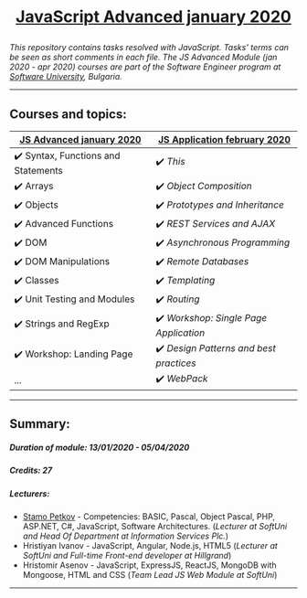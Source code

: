 # <a href="https://softuni.bg/modules/76/js-advanced/1207" rel="JavaScript Advanced"><p align="center"> JavaScript Advanced january 2020<p></a>

_This repository contains tasks resolved with JavaScript. Tasks' terms can be seen as short comments in each file. The JS Advanced Module (jan 2020 - apr 2020) courses are part of the Software Engineer program at [Software University](https://about.softuni.bg/), Bulgaria._

---

## Courses and topics:
[JS Advanced january 2020](https://softuni.bg/trainings/2609/js-advanced-january-2020#lesson-14062) | [JS Application february 2020](https://softuni.bg/trainings/2610/js-applications-february-2020)
----------------- | -------------
:heavy_check_mark: Syntax, Functions and Statements | :heavy_check_mark: _This_
:heavy_check_mark: Arrays | :heavy_check_mark: _Object Composition_
:heavy_check_mark: Objects | :heavy_check_mark: _Prototypes and Inheritance_
:heavy_check_mark: Advanced Functions | :heavy_check_mark: _REST Services and AJAX_
:heavy_check_mark: DOM | :heavy_check_mark: _Asynchronous Programming_
:heavy_check_mark: DOM Manipulations | :heavy_check_mark: _Remote Databases_
:heavy_check_mark: Classes | :heavy_check_mark: _Templating_
:heavy_check_mark: Unit Testing and Modules | :heavy_check_mark: _Routing_
:heavy_check_mark: Strings and RegExp | :heavy_check_mark: _Workshop: Single Page Application_
:heavy_check_mark: Workshop: Landing Page | :heavy_check_mark: _Design Patterns and best practices_
... | :heavy_check_mark: _WebPack_

---

## Summary:

##### Duration of module: _13/01/2020 - 05/04/2020_

<!--##### Certificate: _..._-->

##### Credits: _27_

<!--##### Exam result: _..._-->

##### Lecturers:
* [Stamo Petkov](https://softuni.bg/users/profile/show/stamopetkov) - Competencies: BASIC, Pascal, Object Pascal, PHP, ASP.NET, C#, JavaScript, Software Architectures. (_Lecturer at SoftUni and Head Of Department at Information Services Plc._)
* Hristiyan Ivanov - JavaScript, Angular, Node.js, HTML5 (_Lecturer at SoftUni and Full-time Front-end developer at Hillgrand_)
* Hristomir Asenov - JavaScript, ExpressJS, ReactJS, MongoDB with Mongoose, HTML and CSS (_Team Lead JS Web Module at SoftUni_)
---
